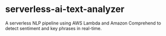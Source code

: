 # serverless-ai-text-analyzer
A serverless NLP pipeline using AWS Lambda and Amazon Comprehend to detect sentiment and key phrases in real-time.
